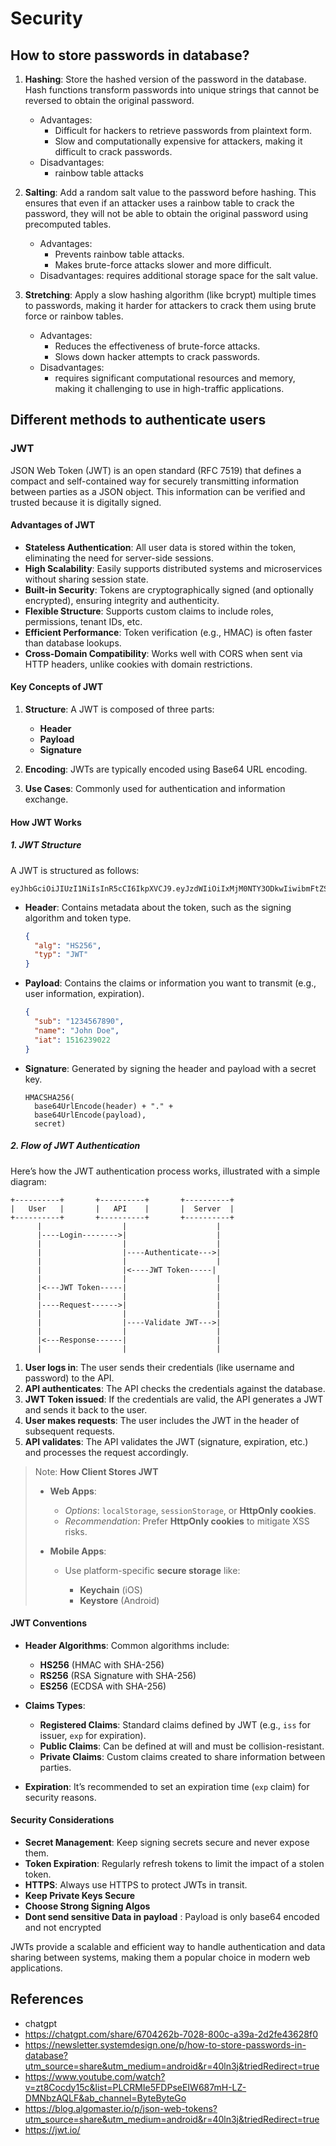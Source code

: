 # Security

## How to store passwords in database?

1. **Hashing**: Store the hashed version of the password in the database. Hash functions transform passwords into unique strings that cannot be reversed to obtain the original password.

    * Advantages:
        - Difficult for hackers to retrieve passwords from plaintext form.
        - Slow and computationally expensive for attackers, making it difficult to crack passwords.
    * Disadvantages: 
        - rainbow table attacks

2. **Salting**: Add a random salt value to the password before hashing. This ensures that even if an attacker uses a rainbow table to crack the password, they will not be able to obtain the original password using precomputed tables.

    * Advantages:
        - Prevents rainbow table attacks.
        - Makes brute-force attacks slower and more difficult.
    * Disadvantages: requires additional storage space for the salt value.

3. **Stretching**: Apply a slow hashing algorithm (like bcrypt) multiple times to passwords, making it harder for attackers to crack them using brute force or rainbow tables.

    * Advantages:
        - Reduces the effectiveness of brute-force attacks.
        - Slows down hacker attempts to crack passwords.
    * Disadvantages: 
        - requires significant computational resources and memory, making it challenging to use in high-traffic applications.
## Different methods to authenticate users

### JWT
JSON Web Token (JWT) is an open standard (RFC 7519) that defines a compact and self-contained way for securely transmitting information between parties as a JSON object. This information can be verified and trusted because it is digitally signed.

#### Advantages of JWT
* **Stateless Authentication**: All user data is stored within the token, eliminating the need for server-side sessions.
* **High Scalability**: Easily supports distributed systems and microservices without sharing session state.
* **Built-in Security**: Tokens are cryptographically signed (and optionally encrypted), ensuring integrity and authenticity.
* **Flexible Structure**: Supports custom claims to include roles, permissions, tenant IDs, etc.
* **Efficient Performance**: Token verification (e.g., HMAC) is often faster than database lookups.
* **Cross-Domain Compatibility**: Works well with CORS when sent via HTTP headers, unlike cookies with domain restrictions.


#### Key Concepts of JWT

1. **Structure**: A JWT is composed of three parts:
    - **Header**
    - **Payload**
    - **Signature**

2. **Encoding**: JWTs are typically encoded using Base64 URL encoding.

3. **Use Cases**: Commonly used for authentication and information exchange.

#### How JWT Works

##### 1. **JWT Structure**

A JWT is structured as follows:

```
eyJhbGciOiJIUzI1NiIsInR5cCI6IkpXVCJ9.eyJzdWIiOiIxMjM0NTY3ODkwIiwibmFtZSI6IkpvaG4gRG9lIiwiaWF0IjoxNTE2MjM5MDIyfQ.SflKxwRJSMeKKF2QT4fwpMeJf36POk6yJV_adQssw5c
```

- **Header**: Contains metadata about the token, such as the signing algorithm and token type.
  ```json
  {
    "alg": "HS256",
    "typ": "JWT"
  }
  ```
- **Payload**: Contains the claims or information you want to transmit (e.g., user information, expiration).
  ```json
  {
    "sub": "1234567890",
    "name": "John Doe",
    "iat": 1516239022
  }
  ```
- **Signature**: Generated by signing the header and payload with a secret key.
  ```
  HMACSHA256(
    base64UrlEncode(header) + "." +
    base64UrlEncode(payload),
    secret)
  ```

##### 2. **Flow of JWT Authentication**

Here’s how the JWT authentication process works, illustrated with a simple diagram:

```
+----------+       +----------+       +----------+
|   User   |       |   API    |       |  Server  |
+----------+       +----------+       +----------+
      |                  |                    |
      |----Login-------->|                    |
      |                  |                    |
      |                  |----Authenticate--->|
      |                  |                    |
      |                  |<----JWT Token-----|
      |                  |                    |
      |<---JWT Token-----|                    |
      |                  |                    |
      |----Request------>|                    |
      |                  |                    |
      |                  |----Validate JWT--->|
      |                  |                    |
      |<---Response------|                    |
      |                  |                    |
```

1. **User logs in**: The user sends their credentials (like username and password) to the API.
2. **API authenticates**: The API checks the credentials against the database.
3. **JWT Token issued**: If the credentials are valid, the API generates a JWT and sends it back to the user.
4. **User makes requests**: The user includes the JWT in the header of subsequent requests.
5. **API validates**: The API validates the JWT (signature, expiration, etc.) and processes the request accordingly.

> Note:
> **How Client Stores JWT**
> * **Web Apps**:
>
>    * *Options*: `localStorage`, `sessionStorage`, or **HttpOnly cookies**.
>    * *Recommendation*: Prefer **HttpOnly cookies** to mitigate XSS risks.
> * **Mobile Apps**:
>
>    * Use platform-specific **secure storage** like:
>
>        * **Keychain** (iOS)
>        * **Keystore** (Android)

#### JWT Conventions

- **Header Algorithms**: Common algorithms include:
    - **HS256** (HMAC with SHA-256)
    - **RS256** (RSA Signature with SHA-256)
    - **ES256** (ECDSA with SHA-256)

- **Claims Types**:
    - **Registered Claims**: Standard claims defined by JWT (e.g., `iss` for issuer, `exp` for expiration).
    - **Public Claims**: Can be defined at will and must be collision-resistant.
    - **Private Claims**: Custom claims created to share information between parties.

- **Expiration**: It’s recommended to set an expiration time (`exp` claim) for security reasons.

#### Security Considerations

- **Secret Management**: Keep signing secrets secure and never expose them.
- **Token Expiration**: Regularly refresh tokens to limit the impact of a stolen token.
- **HTTPS**: Always use HTTPS to protect JWTs in transit.
- **Keep Private Keys Secure**
- **Choose Strong Signing Algos**
- **Dont send sensitive Data in payload** : Payload is only base64 encoded and not encrypted

JWTs provide a scalable and efficient way to handle authentication and data sharing between systems, making them a popular choice in modern web applications.
## References

* chatgpt
* https://chatgpt.com/share/6704262b-7028-800c-a39a-2d2fe43628f0
* https://newsletter.systemdesign.one/p/how-to-store-passwords-in-database?utm_source=share&utm_medium=android&r=40ln3j&triedRedirect=true
* <https://www.youtube.com/watch?v=zt8Cocdy15c&list=PLCRMIe5FDPseEIW687mH-LZ-DMNbzAQLF&ab_channel=ByteByteGo>
* https://blog.algomaster.io/p/json-web-tokens?utm_source=share&utm_medium=android&r=40ln3j&triedRedirect=true
* https://jwt.io/

